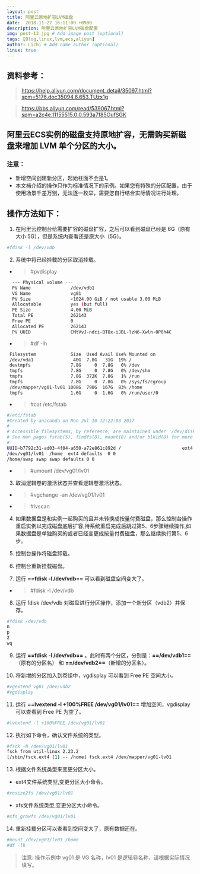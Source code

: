 ```yaml
---
layout: post
title: 阿里云原地扩容LVM磁盘
date:  2018-11-27 16:11:00 +0900  
description: 阿里云原地扩容LVM磁盘配置
img: post-13.jpg # Add image post (optional)
tags: [Blog,linux,lvm,ecs,aliyun]
author: Lichi # Add name author (optional)
linux: true
---
```


## 资料参考：
> https://help.aliyun.com/document_detail/35097.html?spm=5176.doc35094.6.653.TUzx1g

> https://bbs.aliyun.com/read/539067.html?spm=a2c4e.11155515.0.0.593a7f85OufSGK

## 阿里云ECS实例的磁盘支持原地扩容，无需购买新磁盘来增加 LVM 单个分区的大小。

### 注意：
- 新增空间创建新分区，起始柱面不会是1。
- 本文档介绍的操作只作为标准情况下的示例。如果您有特殊的分区配置，由于使用场景千差万别，无法逐一枚举，需要您自行结合实际情况进行处理。

## 操作方法如下：
1. 在阿里云控制台给需要扩容的磁盘扩容，之后可以看到磁盘已经是 6G（原有大小 5G），但是系统内查看还是原大小（5G）。

```bash
#fdisk -l /dev/vdb
```

2. 系统中将已经挂载的分区取消挂载。

- > #pvdisplay
```bash
  --- Physical volume ---
  PV Name               /dev/vdb1
  VG Name               vg01
  PV Size               <1024.00 GiB / not usable 3.00 MiB
  Allocatable           yes (but full)
  PE Size               4.00 MiB
  Total PE              262143
  Free PE               0
  Allocated PE          262143
  PV UUID               CMtVvJ-ndci-BTOx-iJBL-lzN6-Xwln-0P8h4C
```

- > #df -lh

```bash
 Filesystem             Size  Used Avail Use% Mounted on
 /dev/vda1               40G  7.0G   31G  19% /
 devtmpfs               7.8G     0  7.8G   0% /dev
 tmpfs                  7.8G     0  7.8G   0% /dev/shm
 tmpfs                  7.8G  372K  7.8G   1% /run
 tmpfs                  7.8G     0  7.8G   0% /sys/fs/cgroup
 /dev/mapper/vg01-lv01 1008G  790G  167G  83% /home
 tmpfs                  1.6G     0  1.6G   0% /run/user/0
```

- > #cat /etc/fstab

```bash
#/etc/fstab
#Created by anaconda on Mon Jul 10 12:22:03 2017
#
# Accessible filesystems, by reference, are maintained under '/dev/disk'
# See man pages fstab(5), findfs(8), mount(8) and/or blkid(8) for more info
#
UUID=b7792c31-ad03-4f04-a650-a72e861c892d /                       ext4    defaults        1 1
/dev/vg01/lv01  /home  ext4 defaults  0 0
/home/swap swap swap defaults 0 0
```

- > #umount /dev/vg01/lv01

3. 取消逻辑卷的激活状态并查看逻辑卷激活状态。
- > #vgchange -an /dev/vg01/lv01
- > #lvscan

4. 如果数据盘是和实例一起购买的且并未转换成按量付费磁盘，那么控制台操作重启实例以完成磁盘底层扩容,待系统重启完成后跳过第5、6步骤继续操作,如果数据盘是单独购买的或者已经变更成按量付费磁盘，那么继续执行第5、6步。

5. 控制台操作将磁盘卸载。

6. 控制台重新挂载磁盘。

7. 运行 **==fdisk -l /dev/vdb==** 可以看到磁盘空间变大了。
- > #fdisk -l /dev/vdb

8. 运行 fdisk /dev/vdb 对磁盘进行分区操作，添加一个新分区（vdb2）并保存。

```bash
#fdisk /dev/vdb
n
p
2
wq
```

9. 运行 **==fdisk -l /dev/vdb==** 。此时有两个分区，分别是：**==/dev/vdb1==**（原有的分区名） 和 **==/dev/vdb2==**（新增的分区名）。

10. 将新增的分区加入到卷组中，vgdisplay 可以看到 Free PE 空间大小。
```bash
#vgextend vg01 /dev/vdb2
#vgdisplay
```

11. 运行 **==lvextend -l +100%FREE /dev/vg01/lv01==** 增加空间，vgdisplay 可以查看到 Free PE 为空了。
```bash
#lvextend -l +100%FREE /dev/vg01/lv01
```

12. 执行如下命令，确认文件系统的类型。
```bash
#fsck -N /dev/vg01/lv01
fsck from util-linux 2.23.2
[/sbin/fsck.ext4 (1) -- /home] fsck.ext4 /dev/mapper/vg01-lv01
```

13. 根据文件系统类型来变更分区大小。
- ext4文件系统类型,变更分区大小命令。
```bash
#resize2fs /dev/vg01/lv01 
```

-  xfs文件系统类型,变更分区大小命令。
```bash
#xfs_growfs /dev/vg01/lv01
```

14. 重新挂载分区可以查看到空间变大了，原有数据还在。
```bash
#mount /dev/vg01/lv01 /home
#df -lh
```

> 注意: 操作示例中 vg01 是 VG 名称，lv01 是逻辑卷名称，请根据实际情况填写。